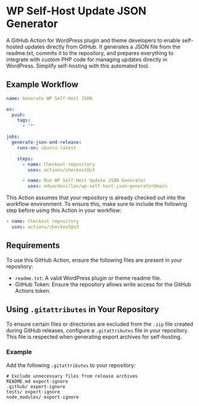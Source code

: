 # WP Self-Host Update JSON Generator

A GitHub Action for WordPress plugin and theme developers to enable self-hosted updates directly from GitHub. It generates a JSON file from the readme.txt, commits it to the repository, and prepares everything to integrate with custom PHP code for managing updates directly in WordPress. Simplify self-hosting with this automated tool.

## Example Workflow

```yaml
name: Generate WP Self-Host JSON

on:
  push:
    tags:
      - '*'

jobs:
  generate-json-and-release:
    runs-on: ubuntu-latest

    steps:
      - name: Checkout repository
        uses: actions/checkout@v3

      - name: Run WP Self-Host Update JSON Generator
        uses: eduardovillao/wp-self-host-json-generator@main
```

This Action assumes that your repository is already checked out into the workflow environment. To ensure this, make sure to include the following step before using this Action in your workflow:

```yaml
- name: Checkout repository
  uses: actions/checkout@v3
```

## Requirements

To use this GitHub Action, ensure the following files are present in your repository:

- `readme.txt`: A valid WordPress plugin or theme readme file.
- GitHub Token: Ensure the repository allows write access for the GitHub Actions token.

## Using `.gitattributes` in Your Repository

To ensure certain files or directories are excluded from the `.zip` file created during GitHub releases, configure a `.gitattributes` file in your repository. This file is respected when generating export archives for self-hosting.

### Example

Add the following `.gitattributes` to your repository:

```gitattributes
# Exclude unnecessary files from release archives
README.md export-ignore
.github/ export-ignore
tests/ export-ignore
node_modules/ export-ignore